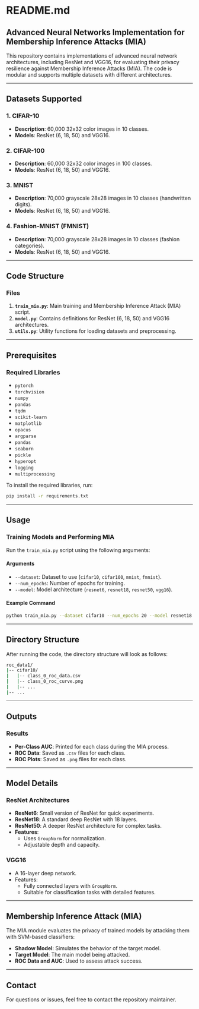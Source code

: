 
# README.md

## Advanced Neural Networks Implementation for Membership Inference Attacks (MIA)

This repository contains implementations of advanced neural network architectures, including ResNet and VGG16, for evaluating their privacy resilience against Membership Inference Attacks (MIA). The code is modular and supports multiple datasets with different architectures.

---

## Datasets Supported

### 1. CIFAR-10
- **Description**: 60,000 32x32 color images in 10 classes.
- **Models**: ResNet (6, 18, 50) and VGG16.

### 2. CIFAR-100
- **Description**: 60,000 32x32 color images in 100 classes.
- **Models**: ResNet (6, 18, 50) and VGG16.

### 3. MNIST
- **Description**: 70,000 grayscale 28x28 images in 10 classes (handwritten digits).
- **Models**: ResNet (6, 18, 50) and VGG16.

### 4. Fashion-MNIST (FMNIST)
- **Description**: 70,000 grayscale 28x28 images in 10 classes (fashion categories).
- **Models**: ResNet (6, 18, 50) and VGG16.

---

## Code Structure

### Files
1. **`train_mia.py`**: Main training and Membership Inference Attack (MIA) script.
2. **`model.py`**: Contains definitions for ResNet (6, 18, 50) and VGG16 architectures.
3. **`utils.py`**: Utility functions for loading datasets and preprocessing.

---

## Prerequisites

### Required Libraries
- `pytorch`
- `torchvision`
- `numpy`
- `pandas`
- `tqdm`
- `scikit-learn`
- `matplotlib`
- `opacus`
- `argparse`
- `pandas`
- `seaborn`
- `pickle`
- `hyperopt`
- `logging`
- `multiprocessing`

To install the required libraries, run:
```bash
pip install -r requirements.txt
```

---

## Usage

### Training Models and Performing MIA

Run the `train_mia.py` script using the following arguments:

#### Arguments
- `--dataset`: Dataset to use (`cifar10`, `cifar100`, `mnist`, `fmnist`).
- `--num_epochs`: Number of epochs for training.
- `--model`: Model architecture (`resnet6`, `resnet18`, `resnet50`, `vgg16`).

#### Example Command
```bash
python train_mia.py --dataset cifar10 --num_epochs 20 --model resnet18
```

---

## Directory Structure

After running the code, the directory structure will look as follows:

```bash
roc_data1/
|-- cifar10/
|   |-- class_0_roc_data.csv
|   |-- class_0_roc_curve.png
|   |-- ...
|-- ...
```

---

## Outputs

### Results
- **Per-Class AUC**: Printed for each class during the MIA process.
- **ROC Data**: Saved as `.csv` files for each class.
- **ROC Plots**: Saved as `.png` files for each class.

---

## Model Details

### ResNet Architectures
- **ResNet6**: Small version of ResNet for quick experiments.
- **ResNet18**: A standard deep ResNet with 18 layers.
- **ResNet50**: A deeper ResNet architecture for complex tasks.
- **Features**:
  - Uses `GroupNorm` for normalization.
  - Adjustable depth and capacity.

### VGG16
- A 16-layer deep network.
- Features:
  - Fully connected layers with `GroupNorm`.
  - Suitable for classification tasks with detailed features.

---

## Membership Inference Attack (MIA)

The MIA module evaluates the privacy of trained models by attacking them with SVM-based classifiers:
- **Shadow Model**: Simulates the behavior of the target model.
- **Target Model**: The main model being attacked.
- **ROC Data and AUC**: Used to assess attack success.

---

## Contact
For questions or issues, feel free to contact the repository maintainer.
